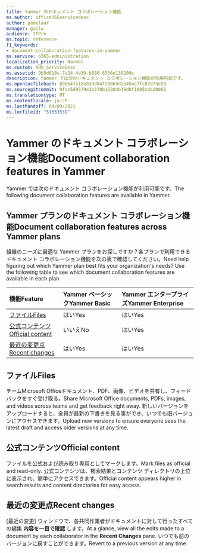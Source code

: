 ```yaml
---
title: Yammer のドキュメント コラボレーション機能
ms.author: office365servicedesc
author: pamelaar
manager: gailw
audience: ITPro
ms.topic: reference
f1_keywords:
- document-collaboration-features-in-yammer
ms.service: o365-administration
localization_priority: Normal
ms.custom: Adm_ServiceDesc
ms.assetid: 9b5d618c-7a24-4a30-b880-6306e130209c
description: Yammer では次のドキュメント コラボレーション機能が利用可能です。
ms.openlocfilehash: 69864fe18e83dd84f20869d2b454c7fc07d73e50
ms.sourcegitcommit: 9fac5d9579e3b370b15384b36d0f1805cab20065
ms.translationtype: MT
ms.contentlocale: ja-JP
ms.lasthandoff: 04/09/2021
ms.locfileid: "51653539"
---
```

# <a name="document-collaboration-features-in-yammer"></a><span data-ttu-id="ed6ee-103">Yammer のドキュメント コラボレーション機能</span><span class="sxs-lookup"><span data-stu-id="ed6ee-103">Document collaboration features in Yammer</span></span>

<span data-ttu-id="ed6ee-104">Yammer では次のドキュメント コラボレーション機能が利用可能です。</span><span class="sxs-lookup"><span data-stu-id="ed6ee-104">The following document collaboration features are available in Yammer.</span></span>
  
## <a name="document-collaboration-features-across-yammer-plans"></a><span data-ttu-id="ed6ee-105">Yammer プランのドキュメント コラボレーション機能</span><span class="sxs-lookup"><span data-stu-id="ed6ee-105">Document collaboration features across Yammer plans</span></span>

<span data-ttu-id="ed6ee-p101">組織のニーズに最適な Yammer プランをお探しですか？各プランで利用できるドキュメント コラボレーション機能を次の表で確認してください。</span><span class="sxs-lookup"><span data-stu-id="ed6ee-p101">Need help figuring out which Yammer plan best fits your organization's needs? Use the following table to see which document collaboration features are available in each plan.</span></span>
  
|<span data-ttu-id="ed6ee-108">**機能**</span><span class="sxs-lookup"><span data-stu-id="ed6ee-108">**Feature**</span></span>|<span data-ttu-id="ed6ee-109">**Yammer ベーシック**</span><span class="sxs-lookup"><span data-stu-id="ed6ee-109">**Yammer Basic**</span></span>|<span data-ttu-id="ed6ee-110">**Yammer エンタープライズ**</span><span class="sxs-lookup"><span data-stu-id="ed6ee-110">**Yammer Enterprise**</span></span>|
|:-----|:-----|:-----|
|[<span data-ttu-id="ed6ee-111">ファイル</span><span class="sxs-lookup"><span data-stu-id="ed6ee-111">Files</span></span>](document-collaboration-features-in-yammer.md#files) <br/> |<span data-ttu-id="ed6ee-112">はい</span><span class="sxs-lookup"><span data-stu-id="ed6ee-112">Yes</span></span>  <br/> |<span data-ttu-id="ed6ee-113">はい</span><span class="sxs-lookup"><span data-stu-id="ed6ee-113">Yes</span></span>  <br/> |
|[<span data-ttu-id="ed6ee-114">公式コンテンツ</span><span class="sxs-lookup"><span data-stu-id="ed6ee-114">Official content</span></span>](document-collaboration-features-in-yammer.md#official-content) <br/> |<span data-ttu-id="ed6ee-115">いいえ</span><span class="sxs-lookup"><span data-stu-id="ed6ee-115">No</span></span>  <br/> |<span data-ttu-id="ed6ee-116">はい</span><span class="sxs-lookup"><span data-stu-id="ed6ee-116">Yes</span></span>  <br/> |
|[<span data-ttu-id="ed6ee-117">最近の変更点</span><span class="sxs-lookup"><span data-stu-id="ed6ee-117">Recent changes</span></span>](document-collaboration-features-in-yammer.md#recent-changes) <br/> |<span data-ttu-id="ed6ee-118">はい</span><span class="sxs-lookup"><span data-stu-id="ed6ee-118">Yes</span></span>  <br/> |<span data-ttu-id="ed6ee-119">はい</span><span class="sxs-lookup"><span data-stu-id="ed6ee-119">Yes</span></span>  <br/> |

## <a name="files"></a><span data-ttu-id="ed6ee-120">ファイル</span><span class="sxs-lookup"><span data-stu-id="ed6ee-120">Files</span></span>

<span data-ttu-id="ed6ee-121">チームMicrosoft Officeドキュメント、PDF、画像、ビデオを共有し、フィードバックをすぐ受け取る。</span><span class="sxs-lookup"><span data-stu-id="ed6ee-121">Share Microsoft Office documents, PDFs, images, and videos across teams and get feedback right away.</span></span> <span data-ttu-id="ed6ee-122">新しいバージョンをアップロードすると、全員が最新の下書きを見る事ができ、いつでも旧バージョンにアクセスできます。</span><span class="sxs-lookup"><span data-stu-id="ed6ee-122">Upload new versions to ensure everyone sees the latest draft and access older versions at any time.</span></span>
  
## <a name="official-content"></a><span data-ttu-id="ed6ee-123">公式コンテンツ</span><span class="sxs-lookup"><span data-stu-id="ed6ee-123">Official content</span></span>

<span data-ttu-id="ed6ee-124">ファイルを公式および読み取り専用としてマークします。</span><span class="sxs-lookup"><span data-stu-id="ed6ee-124">Mark files as official and read-only.</span></span> <span data-ttu-id="ed6ee-125">公式コンテンツは、検索結果とコンテンツ ディレクトリの上位に表示され、簡単にアクセスできます。</span><span class="sxs-lookup"><span data-stu-id="ed6ee-125">Official content appears higher in search results and content directories for easy access.</span></span>

## <a name="recent-changes"></a><span data-ttu-id="ed6ee-126">最近の変更点</span><span class="sxs-lookup"><span data-stu-id="ed6ee-126">Recent changes</span></span>

<span data-ttu-id="ed6ee-127">[最近の変更] ウィンドウで、各共同作業者がドキュメントに対して行ったすべての編集 **内容を一目で確認** します。</span><span class="sxs-lookup"><span data-stu-id="ed6ee-127">At a glance, view all the edits made to a document by each collaborator in the **Recent Changes** pane.</span></span> <span data-ttu-id="ed6ee-128">いつでも前のバージョンに戻すことができます。</span><span class="sxs-lookup"><span data-stu-id="ed6ee-128">Revert to a previous version at any time.</span></span>
  